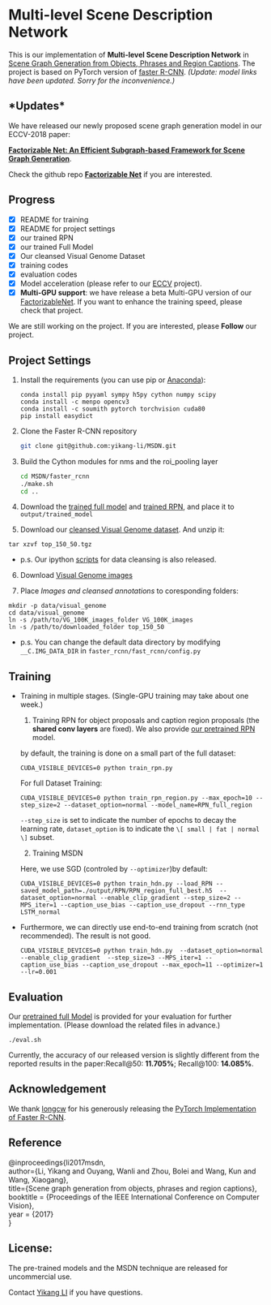 # Multi-level Scene Description Network


This is our implementation of **Multi-level Scene Description Network** in [Scene Graph Generation from Objects, Phrases and Region Captions](http://cvboy.com/pdf/iccv2017_msdn.pdf). The project is based on PyTorch version of [faster R-CNN](https://github.com/longcw/faster_rcnn_pytorch). 
*(Update: model links have been updated. Sorry for the inconvenience.)*

## \*Updates\*
We have released our newly proposed scene graph generation model in our ECCV-2018 paper: 

[**Factorizable Net: An Efficient Subgraph-based Framework for Scene Graph Generation**](http://cvboy.com/publication/eccv2018_fnet/). 

Check the github repo [**Factorizable Net**](https://github.com/yikang-li/FactorizableNet) if you are interested.

## Progress
- [x] README for training 
- [x] README for project settings
- [x] our trained RPN
- [x] our trained Full Model
- [x] Our cleansed Visual Genome Dataset
- [x] training codes
- [x] evaluation codes
- [x] Model acceleration (please refer to our [ECCV](https://github.com/yikang-li/FactorizableNet) project).
- [x] **Multi-GPU support**: we have release a beta Multi-GPU version of our [FactorizableNet](https://github.com/yikang-li/FactorizableNet). If you want to enhance the training speed, please check that project. 

We are still working on the project. If you are interested, please **Follow** our project. 


## Project Settings

1. Install the requirements (you can use pip or [Anaconda](https://www.continuum.io/downloads)):

    ```
    conda install pip pyyaml sympy h5py cython numpy scipy
    conda install -c menpo opencv3
    conda install -c soumith pytorch torchvision cuda80 
    pip install easydict
    ```

2. Clone the Faster R-CNN repository
    ```bash
    git clone git@github.com:yikang-li/MSDN.git
    ```

3. Build the Cython modules for nms and the roi_pooling layer
    ```bash
    cd MSDN/faster_rcnn
    ./make.sh
    cd ..
    ```
4. Download the [trained full model](https://drive.google.com/file/d/1NWjVMKfa6_ce2MguRLG6lGdrEF3TvwlI/view?usp=sharing) and [trained RPN](https://drive.google.com/file/d/1-Jewgg9tfZm5c-beAsCdNWEWKh9GuKa7/view?usp=sharing), and place it to ```output/trained_model```

5. Download our [cleansed Visual Genome dataset](https://drive.google.com/file/d/1RtYidFZRgX1_iYPCaP2buHI1bHacjRTD/view?usp=sharing). And unzip it:
```
tar xzvf top_150_50.tgz
```
- p.s. Our ipython [scripts](https://github.com/yikang-li/vg_cleansing) for data cleansing is also released. 


6. Download [Visual Genome images](http://visualgenome.org/api/v0/api_home.html)

7. Place *Images and* *cleansed annotations* to coresponding folders:
```
mkdir -p data/visual_genome
cd data/visual_genome
ln -s /path/to/VG_100K_images_folder VG_100K_images
ln -s /path/to/downloaded_folder top_150_50
```
- p.s. You can change the default data directory by modifying ```__C.IMG_DATA_DIR``` in ```faster_rcnn/fast_rcnn/config.py``` 

## Training
- Training in multiple stages. (Single-GPU training may take about one week.)
	1. Training RPN for object proposals and caption region proposals (the **shared conv layers** are fixed). We also provide [our pretrained RPN](https://drive.google.com/file/d/1-Jewgg9tfZm5c-beAsCdNWEWKh9GuKa7/view?usp=sharing) model. 

	by default, the training is done on a small part of the full dataset:
	```
	CUDA_VISIBLE_DEVICES=0 python train_rpn.py
	```

	For full Dataset Training:
	```
	CUDA_VISIBLE_DEVICES=0 python train_rpn_region.py --max_epoch=10 --step_size=2 --dataset_option=normal --model_name=RPN_full_region
	```

	```--step_size``` is set to indicate the number of epochs to decay the learning rate, ```dataset_option``` is to indicate the ```\[ small | fat | normal \]``` subset. 

	2. Training MSDN

	Here, we use SGD (controled by ```--optimizer```)by default:
	```
	CUDA_VISIBLE_DEVICES=0 python train_hdn.py --load_RPN --saved_model_path=./output/RPN/RPN_region_full_best.h5  --dataset_option=normal --enable_clip_gradient --step_size=2 --MPS_iter=1 --caption_use_bias --caption_use_dropout --rnn_type LSTM_normal 
	```
- Furthermore, we can directly use end-to-end training from scratch (not recommended). The result is not good. 
	```
	CUDA_VISIBLE_DEVICES=0 python train_hdn.py  --dataset_option=normal --enable_clip_gradient  --step_size=3 --MPS_iter=1 --caption_use_bias --caption_use_dropout --max_epoch=11 --optimizer=1 --lr=0.001
	```


## Evaluation 

Our [pretrained full Model](https://drive.google.com/file/d/1NWjVMKfa6_ce2MguRLG6lGdrEF3TvwlI/view?usp=sharing) is provided for your evaluation for further implementation. (Please download the related files in advance.)


```
./eval.sh
```

Currently, the accuracy of our released version is slightly different from the reported results in the paper:Recall@50: **11.705%**; Recall@100: **14.085%**.

## Acknowledgement

We thank [longcw](https://github.com/longcw/faster_rcnn_pytorch) for his generously releasing the [PyTorch Implementation of Faster R-CNN](https://github.com/longcw/faster_rcnn_pytorch). 


## Reference

@inproceedings{li2017msdn,  
	author={Li, Yikang and Ouyang, Wanli and Zhou, Bolei and Wang, Kun and Wang, Xiaogang},  
	title={Scene graph generation from objects, phrases and region captions},  
	booktitle = {Proceedings of the IEEE International Conference on Computer Vision},  
	year      = {2017}  
}

## License:

The pre-trained models and the MSDN technique are released for uncommercial use.

Contact [Yikang LI](http://www.cvboy.com/) if you have questions.
